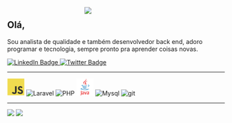 <image src="api.png" width="325px" align="right">

  ## Olá,
  Sou analista de qualidade e também desenvolvedor back end, adoro programar
  e tecnologia, sempre pronto pra aprender coisas novas.


<div id="badges">
  <a href = "https://www.linkedin.com/in/mauriciopereira">
    <img src="https://img.shields.io/badge/LinkedIn-blue?style=for-the-badge&logo=linkedin&logoColor=white" alt="LinkedIn Badge"/>
  </a>
  <a href = "https://twitter.com/Jmfcientista">
    <img src="https://img.shields.io/badge/Twitter-blue?style=for-the-badge&logo=twitter&logoColor=white" alt="Twitter Badge"/>
  </a>
</div>

---

<div>
  <img src="https://github.com/devicons/devicon/blob/master/icons/javascript/javascript-original.svg" title="JavaScript" alt="JavaScript" width="40" height="40"/>
  <img src="https://cdn.jsdelivr.net/gh/devicons/devicon/icons/laravel/laravel-plain.svg" title="Laravel" alt="Laravel" width="40" height="40" />
  <img src="https://cdn.jsdelivr.net/gh/devicons/devicon/icons/php/php-plain.svg" title="PHP" alt="PHP" width="60" height="60"/>
  <img src="https://github.com/devicons/devicon/blob/master/icons/java/java-original-wordmark.svg" title="Java" alt="Java" width="40" height="40"/>
   <img src="https://cdn.jsdelivr.net/gh/devicons/devicon/icons/mysql/mysql-original-wordmark.svg" title="Mysql" alt="Mysql" width="60" height="60"/>
    <img src="https://cdn.jsdelivr.net/gh/devicons/devicon/icons/git/git-original.svg" title="git" alt="git" width="40" height="40"/>
</div>

---

<div align = "left">
  <img height = "200em" src="https://github-readme-stats.vercel.app/api/top-langs/?username=jmauriciofilho&show_icons=true&theme=bear&count_private=true"/>
  <img height = "200em" src="https://github-readme-stats.vercel.app/api?username=jmauriciofilho&show_icons=true&show_icons=true&theme=bear&count_private=true" />
</div>
